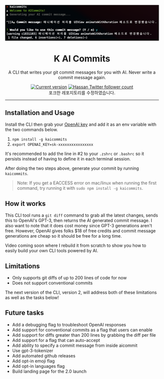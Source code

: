 <div align="center">
  <div>
    <img src="https://raw.githubusercontent.com/gaeng2y/K-aicommits/main/screenshot.png" alt="AI Commits"/>
    <h1 align="center">K AI Commits</h1>
  </div>
	<p>A CLI that writes your git commit messages for you with AI. Never write a commit message again.</p>
	<a href="https://www.npmjs.com/package/kaicommits"><img src="https://img.shields.io/npm/v/aicommits" alt="Current version"></a>
  <a href="https://twitter.com/nutlope">
    <img src="https://img.shields.io/twitter/follow/nutlope?style=flat&label=nutlope&logo=twitter&color=0bf&logoColor=fff" alt="Hassan Twitter follower count" />
  </a>
	<br> 포크한 레포지토리를 수정하였습니다.
</div>

---

## Installation and Usage

Install the CLI then grab your [OpenAI key](https://openai.com/api/) and add it as an env variable with the two commands below.

1. `npm install -g kaicommits`
2. `export OPENAI_KEY=sk-xxxxxxxxxxxxxxxx`

It's recommended to add the line in #2 to your `.zshrc` or `.bashrc` so it persists instead of having to define it in each terminal session.

After doing the two steps above, generate your commit by running `kaicommits`.

> Note: If you get a EACCESS error on mac/linux when running the first command, try running it with `sudo npm install -g kaicommits`.

## How it works

This CLI tool runs a `git diff` command to grab all the latest changes, sends this to OpenAI's GPT-3, then returns the AI generated commit message. I also want to note that it does cost money since GPT-3 generations aren't free. However, OpenAI gives folks $18 of free credits and commit message generations are cheap so it should be free for a long time.

Video coming soon where I rebuild it from scratch to show you how to easily build your own CLI tools powered by AI.

## Limitations

- Only supports git diffs of up to 200 lines of code for now
- Does not support conventional commits

The next version of the CLI, version 2, will address both of these limitations as well as the tasks below!

## Future tasks

- Add a debugging flag to troubleshoot OpenAI responses
- Add support for conventional commits as a flag that users can enable
- Add support for diffs greater than 200 lines by grabbing the diff per file
- Add support for a flag that can auto-accept
- Add ability to specify a commit message from inside aicommit
- Use gpt-3-tokenizer
- Add automated github releases
- Add opt-in emoji flag
- Add opt-in languages flag
- Build landing page for the 2.0 launch
